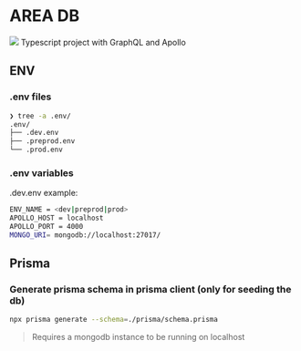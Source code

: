# AREA DB

![](https://badgen.net/badge/icon/graphql?icon=graphql&label) Typescript project with GraphQL and Apollo

## ENV

### .env files

```bash
❯ tree -a .env/
.env/
├── .dev.env
├── .preprod.env
└── .prod.env
```

### .env variables

.dev.env example:
```bash
ENV_NAME = <dev|preprod|prod>
APOLLO_HOST = localhost
APOLLO_PORT = 4000
MONGO_URI= mongodb://localhost:27017/
```

## Prisma

### Generate prisma schema in prisma client (only for seeding the db)
```bash
npx prisma generate --schema=./prisma/schema.prisma
```

> Requires a mongodb instance to be running on localhost
